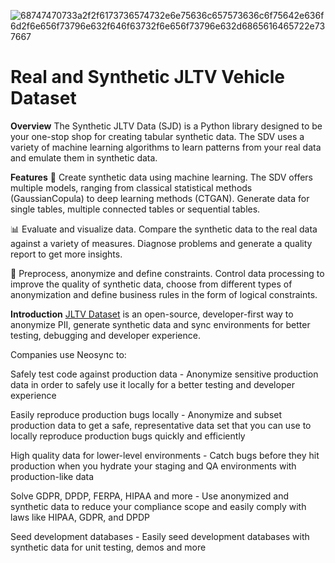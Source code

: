 ![68747470733a2f2f6173736574732e6e75636c657573636c6f75642e636f6d2f6e656f73796e632f646f63732f6e656f73796e632d6865616465722e737667](https://github.com/user-attachments/assets/0039d9d1-94ca-422b-9bcb-226fd052d74a)
# Real and Synthetic JLTV Vehicle Dataset

**Overview**
The Synthetic JLTV Data (SJD) is a Python library designed to be your one-stop shop for creating tabular synthetic data. The SDV uses a variety of machine learning algorithms to learn patterns from your real data and emulate them in synthetic data.

**Features**
🧠 Create synthetic data using machine learning. The SDV offers multiple models, ranging from classical statistical methods (GaussianCopula) to deep learning methods (CTGAN). Generate data for single tables, multiple connected tables or sequential tables.

📊 Evaluate and visualize data. Compare the synthetic data to the real data against a variety of measures. Diagnose problems and generate a quality report to get more insights.

🔄 Preprocess, anonymize and define constraints. Control data processing to improve the quality of synthetic data, choose from different types of anonymization and define business rules in the form of logical constraints.

**Introduction**
[JLTV Dataset]([URL](https://github.com/behnaz-sadeghigol/sadeghigol)) is an open-source, developer-first way to anonymize PII, generate synthetic data and sync environments for better testing, debugging and developer experience.

Companies use Neosync to:

Safely test code against production data - Anonymize sensitive production data in order to safely use it locally for a better testing and developer experience

Easily reproduce production bugs locally - Anonymize and subset production data to get a safe, representative data set that you can use to locally reproduce production bugs quickly and efficiently

High quality data for lower-level environments - Catch bugs before they hit production when you hydrate your staging and QA environments with production-like data

Solve GDPR, DPDP, FERPA, HIPAA and more - Use anonymized and synthetic data to reduce your compliance scope and easily comply with laws like HIPAA, GDPR, and DPDP

Seed development databases - Easily seed development databases with synthetic data for unit testing, demos and more

